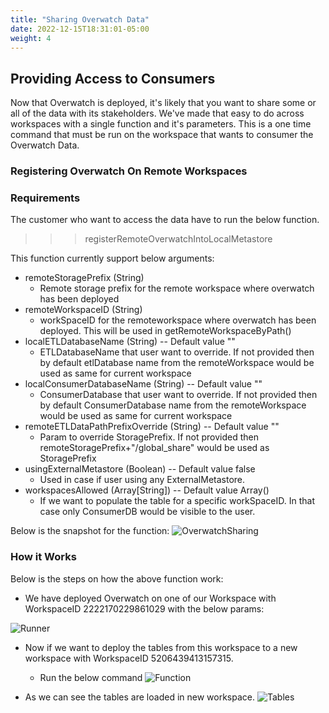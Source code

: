 ```yaml
---
title: "Sharing Overwatch Data"
date: 2022-12-15T18:31:01-05:00
weight: 4
---
```


## Providing Access to Consumers
Now that Overwatch is deployed, it's likely that you want to share some or all of the data with its stakeholders.
We've made that easy to do across workspaces with a single function and it's parameters. This is a one time command 
that must be run on the workspace that wants to consumer the Overwatch Data.

### Registering Overwatch On Remote Workspaces

### Requirements

The customer who want to access the data have to run the below function.
>>> registerRemoteOverwatchIntoLocalMetastore

This function currently support below arguments:
* remoteStoragePrefix (String)
  * Remote storage prefix for the remote workspace where overwatch has been deployed
* remoteWorkspaceID (String)
  * workSpaceID for the remoteworkspace where overwatch has been deployed. This will be used in getRemoteWorkspaceByPath()
* localETLDatabaseName (String) -- Default value "" 
  * ETLDatabaseName that user want to override. If not provided then by default etlDatabase name from the remoteWorkspace would be used as same for current workspace
* localConsumerDatabaseName (String) -- Default value "" 
  * ConsumerDatabase that user want to override. If not provided then by default ConsumerDatabase name from the remoteWorkspace would be used as same for current workspace
* remoteETLDataPathPrefixOverride (String) -- Default value ""
  * Param to override StoragePrefix. If not provided then remoteStoragePrefix+"/global_share" would be used as StoragePrefix                                  
* usingExternalMetastore (Boolean) -- Default value false 
  * Used in case if user using any ExternalMetastore.
* workspacesAllowed (Array[String]) -- Default value Array()
  * If we want to populate the table for a specific workSpaceID. In that case only ConsumerDB would be visible to the user.

Below is the snapshot for the function:
![OverwatchSharing](/images/DeployOverwatch/overwatchsharing.png)

### How it Works
Below is the steps on how the above function work:
* We have deployed Overwatch on one of our Workspace with WorkspaceID 2222170229861029 with the below params:
  
![Runner](/images/DeployOverwatch/Runner.png)

* Now if we want to deploy the tables from this workspace to a new workspace with WorkspaceID 5206439413157315.
  * Run the below command
![Function](/images/DeployOverwatch/Function.png)

* As we can see the tables are loaded in new workspace.
![Tables](/images/DeployOverwatch/Tables.png)
